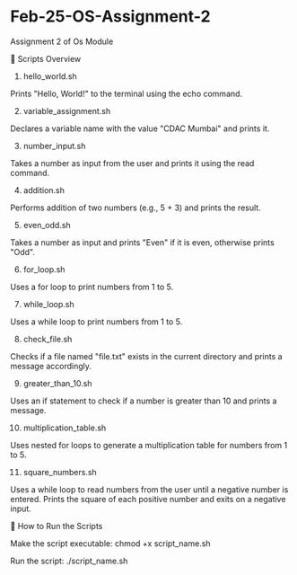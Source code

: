 # Feb-25-OS-Assignment-2
Assignment 2 of Os Module

📝 Scripts Overview

1. hello_world.sh

Prints "Hello, World!" to the terminal using the echo command.

2. variable_assignment.sh

Declares a variable name with the value "CDAC Mumbai" and prints it.

3. number_input.sh

Takes a number as input from the user and prints it using the read command.

4. addition.sh

Performs addition of two numbers (e.g., 5 + 3) and prints the result.

5. even_odd.sh

Takes a number as input and prints "Even" if it is even, otherwise prints "Odd".

6. for_loop.sh

Uses a for loop to print numbers from 1 to 5.

7. while_loop.sh

Uses a while loop to print numbers from 1 to 5.

8. check_file.sh

Checks if a file named "file.txt" exists in the current directory and prints a message accordingly.

9. greater_than_10.sh

Uses an if statement to check if a number is greater than 10 and prints a message.

10. multiplication_table.sh

Uses nested for loops to generate a multiplication table for numbers from 1 to 5.

11. square_numbers.sh

Uses a while loop to read numbers from the user until a negative number is entered. Prints the square of each positive number and exits on a negative input.


🚀 How to Run the Scripts

Make the script executable:
chmod +x script_name.sh

Run the script:
./script_name.sh
